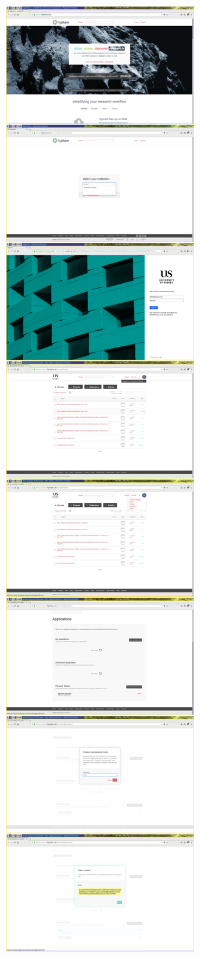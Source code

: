 ![](creating_personal_token/2019-02-04-163544_1920x2280_scrot.png)
![](creating_personal_token/2019-02-04-163630_1920x2280_scrot.png)
![](creating_personal_token/2019-02-04-163642_1920x2280_scrot.png)
![](creating_personal_token/2019-02-04-163650_1920x2280_scrot.png)
![](creating_personal_token/2019-02-04-163700_1920x2280_scrot.png)
![](creating_personal_token/2019-02-04-163728_1920x2280_scrot.png)
![](creating_personal_token/2019-02-04-163739_1920x2280_scrot.png)
![](creating_personal_token/2019-02-04-163746_1920x2280_scrot.png)
